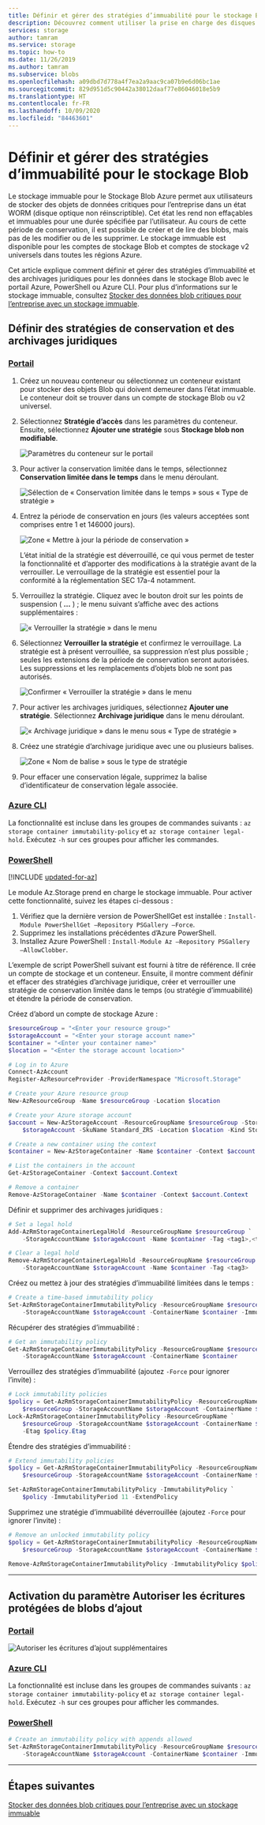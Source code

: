 ```yaml
---
title: Définir et gérer des stratégies d’immuabilité pour le stockage Blob - Stockage Azure
description: Découvrez comment utiliser la prise en charge des disques optiques non réinscriptibles (WORM) pour le stockage d’objets blob, afin de stocker des données dans un état immuable et non effaçable sur une période donnée.
services: storage
author: tamram
ms.service: storage
ms.topic: how-to
ms.date: 11/26/2019
ms.author: tamram
ms.subservice: blobs
ms.openlocfilehash: a09dbd7d778a4f7ea2a9aac9ca07b9e6d06bc1ae
ms.sourcegitcommit: 829d951d5c90442a38012daaf77e86046018e5b9
ms.translationtype: HT
ms.contentlocale: fr-FR
ms.lasthandoff: 10/09/2020
ms.locfileid: "84463601"
---
```

# <a name="set-and-manage-immutability-policies-for-blob-storage"></a>Définir et gérer des stratégies d’immuabilité pour le stockage Blob

Le stockage immuable pour le Stockage Blob Azure permet aux utilisateurs de stocker des objets de données critiques pour l’entreprise dans un état WORM (disque optique non réinscriptible). Cet état les rend non effaçables et immuables pour une durée spécifiée par l’utilisateur. Au cours de cette période de conservation, il est possible de créer et de lire des blobs, mais pas de les modifier ou de les supprimer. Le stockage immuable est disponible pour les comptes de stockage Blob et comptes de stockage v2 universels dans toutes les régions Azure.

Cet article explique comment définir et gérer des stratégies d’immuabilité et des archivages juridiques pour les données dans le stockage Blob avec le portail Azure, PowerShell ou Azure CLI. Pour plus d’informations sur le stockage immuable, consultez [Stocker des données blob critiques pour l’entreprise avec un stockage immuable](storage-blob-immutable-storage.md).

## <a name="set-retention-policies-and-legal-holds"></a>Définir des stratégies de conservation et des archivages juridiques

### <a name="portal"></a>[Portail](#tab/azure-portal)

1. Créez un nouveau conteneur ou sélectionnez un conteneur existant pour stocker des objets Blob qui doivent demeurer dans l’état immuable. Le conteneur doit se trouver dans un compte de stockage Blob ou v2 universel.

2. Sélectionnez **Stratégie d’accès** dans les paramètres du conteneur. Ensuite, sélectionnez **Ajouter une stratégie** sous **Stockage blob non modifiable**.

    ![Paramètres du conteneur sur le portail](media/storage-blob-immutability-policies-manage/portal-image-1.png)

3. Pour activer la conservation limitée dans le temps, sélectionnez **Conservation limitée dans le temps** dans le menu déroulant.

    ![Sélection de « Conservation limitée dans le temps » sous « Type de stratégie »](media/storage-blob-immutability-policies-manage/portal-image-2.png)

4. Entrez la période de conservation en jours (les valeurs acceptées sont comprises entre 1 et 146000 jours).

    ![Zone « Mettre à jour la période de conservation »](media/storage-blob-immutability-policies-manage/portal-image-5-retention-interval.png)

    L’état initial de la stratégie est déverrouillé, ce qui vous permet de tester la fonctionnalité et d’apporter des modifications à la stratégie avant de la verrouiller. Le verrouillage de la stratégie est essentiel pour la conformité à la réglementation SEC 17a-4 notamment.

5. Verrouillez la stratégie. Cliquez avec le bouton droit sur les points de suspension ( **…** ) ; le menu suivant s’affiche avec des actions supplémentaires :

    ![« Verrouiller la stratégie » dans le menu](media/storage-blob-immutability-policies-manage/portal-image-4-lock-policy.png)

6. Sélectionnez **Verrouiller la stratégie** et confirmez le verrouillage. La stratégie est à présent verrouillée, sa suppression n’est plus possible ; seules les extensions de la période de conservation seront autorisées. Les suppressions et les remplacements d’objets blob ne sont pas autorisés. 

    ![Confirmer « Verrouiller la stratégie » dans le menu](media/storage-blob-immutability-policies-manage/portal-image-5-lock-policy.png)

7. Pour activer les archivages juridiques, sélectionnez **Ajouter une stratégie**. Sélectionnez **Archivage juridique** dans le menu déroulant.

    ![« Archivage juridique » dans le menu sous « Type de stratégie »](media/storage-blob-immutability-policies-manage/portal-image-legal-hold-selection-7.png)

8. Créez une stratégie d’archivage juridique avec une ou plusieurs balises.

    ![Zone « Nom de balise » sous le type de stratégie](media/storage-blob-immutability-policies-manage/portal-image-set-legal-hold-tags.png)

9. Pour effacer une conservation légale, supprimez la balise d’identificateur de conservation légale associée.

### <a name="azure-cli"></a>[Azure CLI](#tab/azure-cli)

La fonctionnalité est incluse dans les groupes de commandes suivants : `az storage container immutability-policy` et `az storage container legal-hold`. Exécutez `-h` sur ces groupes pour afficher les commandes.

### <a name="powershell"></a>[PowerShell](#tab/azure-powershell)

[!INCLUDE [updated-for-az](../../../includes/updated-for-az.md)]

Le module Az.Storage prend en charge le stockage immuable.  Pour activer cette fonctionnalité, suivez les étapes ci-dessous :

1. Vérifiez que la dernière version de PowerShellGet est installée : `Install-Module PowerShellGet –Repository PSGallery –Force`.
2. Supprimez les installations précédentes d’Azure PowerShell.
3. Installez Azure PowerShell : `Install-Module Az –Repository PSGallery –AllowClobber`.

L’exemple de script PowerShell suivant est fourni à titre de référence. Il crée un compte de stockage et un conteneur. Ensuite, il montre comment définir et effacer des stratégies d’archivage juridique, créer et verrouiller une stratégie de conservation limitée dans le temps (ou stratégie d’immuabilité) et étendre la période de conservation.

Créez d’abord un compte de stockage Azure :

```powershell
$resourceGroup = "<Enter your resource group>"
$storageAccount = "<Enter your storage account name>"
$container = "<Enter your container name>"
$location = "<Enter the storage account location>"

# Log in to Azure
Connect-AzAccount
Register-AzResourceProvider -ProviderNamespace "Microsoft.Storage"

# Create your Azure resource group
New-AzResourceGroup -Name $resourceGroup -Location $location

# Create your Azure storage account
$account = New-AzStorageAccount -ResourceGroupName $resourceGroup -StorageAccountName `
    $storageAccount -SkuName Standard_ZRS -Location $location -Kind StorageV2

# Create a new container using the context
$container = New-AzStorageContainer -Name $container -Context $account.Context

# List the containers in the account
Get-AzStorageContainer -Context $account.Context

# Remove a container
Remove-AzStorageContainer -Name $container -Context $account.Context
```

Définir et supprimer des archivages juridiques :

```powershell
# Set a legal hold
Add-AzRmStorageContainerLegalHold -ResourceGroupName $resourceGroup `
    -StorageAccountName $storageAccount -Name $container -Tag <tag1>,<tag2>,...

# Clear a legal hold
Remove-AzRmStorageContainerLegalHold -ResourceGroupName $resourceGroup `
    -StorageAccountName $storageAccount -Name $container -Tag <tag3>
```

Créez ou mettez à jour des stratégies d’immuabilité limitées dans le temps :

```powershell
# Create a time-based immutability policy
Set-AzRmStorageContainerImmutabilityPolicy -ResourceGroupName $resourceGroup `
    -StorageAccountName $storageAccount -ContainerName $container -ImmutabilityPeriod 10
```

Récupérer des stratégies d’immuabilité :

```powershell
# Get an immutability policy
Get-AzRmStorageContainerImmutabilityPolicy -ResourceGroupName $resourceGroup `
    -StorageAccountName $storageAccount -ContainerName $container
```

Verrouillez des stratégies d’immuabilité (ajoutez `-Force` pour ignorer l’invite) :

```powershell
# Lock immutability policies
$policy = Get-AzRmStorageContainerImmutabilityPolicy -ResourceGroupName `
    $resourceGroup -StorageAccountName $storageAccount -ContainerName $container
Lock-AzRmStorageContainerImmutabilityPolicy -ResourceGroupName `
    $resourceGroup -StorageAccountName $storageAccount -ContainerName $container `
    -Etag $policy.Etag
```

Étendre des stratégies d’immuabilité :

```powershell
# Extend immutability policies
$policy = Get-AzRmStorageContainerImmutabilityPolicy -ResourceGroupName `
    $resourceGroup -StorageAccountName $storageAccount -ContainerName $container

Set-AzRmStorageContainerImmutabilityPolicy -ImmutabilityPolicy `
    $policy -ImmutabilityPeriod 11 -ExtendPolicy
```

Supprimez une stratégie d’immuabilité déverrouillée (ajoutez `-Force` pour ignorer l’invite) :

```powershell
# Remove an unlocked immutability policy
$policy = Get-AzRmStorageContainerImmutabilityPolicy -ResourceGroupName `
    $resourceGroup -StorageAccountName $storageAccount -ContainerName $container

Remove-AzRmStorageContainerImmutabilityPolicy -ImmutabilityPolicy $policy
```

---

## <a name="enabling-allow-protected-append-blobs-writes"></a>Activation du paramètre Autoriser les écritures protégées de blobs d’ajout

### <a name="portal"></a>[Portail](#tab/azure-portal)

![Autoriser les écritures d’ajout supplémentaires](media/storage-blob-immutability-policies-manage/immutable-allow-additional-append-writes.png)

### <a name="azure-cli"></a>[Azure CLI](#tab/azure-cli)

La fonctionnalité est incluse dans les groupes de commandes suivants : `az storage container immutability-policy` et `az storage container legal-hold`. Exécutez `-h` sur ces groupes pour afficher les commandes.

### <a name="powershell"></a>[PowerShell](#tab/azure-powershell)

```powershell
# Create an immutability policy with appends allowed
Set-AzRmStorageContainerImmutabilityPolicy -ResourceGroupName $resourceGroup `
    -StorageAccountName $storageAccount -ContainerName $container -ImmutabilityPeriod 10 -AllowProtectedAppendWrite $true
```

---

## <a name="next-steps"></a>Étapes suivantes

[Stocker des données blob critiques pour l’entreprise avec un stockage immuable](storage-blob-immutable-storage.md)
